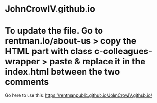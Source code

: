 # JohnCrowIV.github.io
# To update the file. Go to rentman.io/about-us > copy the HTML part with class c-colleagues-wrapper > paste & replace it in the index.html between the two comments


Go here to use this: https://rentmanpublic.github.io/JohnCrowIV.github.io/
